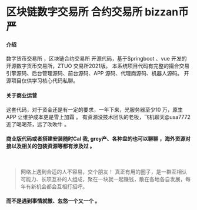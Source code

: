 # 区块链数字交易所 合约交易所 bizzan币严

#### 介绍
数字货币交易所 ，区块链合约交易所 开源代码，基于Springboot 、vue 开发的开源数字货币交易所，ZTUO 交易所2021版。
本系统项目代码有完整的撮合交易引擎源码、后台管理源码、前台源码、APP 源码、代理商源码、机器人源码。
开源项目仅供学习核心代码私聊。

#### 关于商业运营

这套代码，对于资金还是有一定的要求，一年下来，光服务器至少10 万，原生 APP 让维护成本更是雪上加霜 。
有资源没技术团队的老板，飞机聊天@usa7772 近了喝喝茶，远了吹吹牛 。

#### 商业版代码或者搭建安装随时Cal 我, grey产、各种盘的也可以聊聊 ，海外资源对接以及相关的包装资源等都有涉及过 。

<br>

> 网络上遇到合适的人不容易，交个朋友！
> 真正有用的圈子，是一群互相认可能力、长项互补的人组成，聚在一块就一起赚钱，散在各地各自发展，每年有新机会都会互相打招呼。

#### 而不是遇到事情就撤、忽悠一个又一个 。